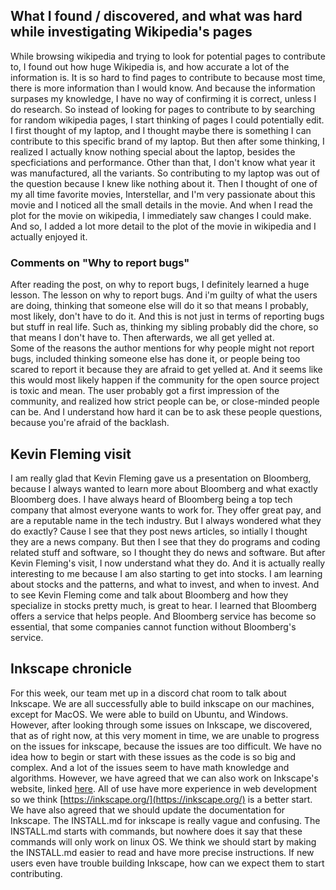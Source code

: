 ## What I found / discovered, and what was hard while investigating Wikipedia's pages ##
While browsing wikipedia and trying to look for potential pages to contribute to, I found out how huge Wikipedia is, and how accurate a lot of the information is. It is so hard to find pages to contribute to because most time, there is more information than I would know. And because the information surpases my knowledge, I have no way of confirming it is correct, unless I do research. So instead of looking for pages to contribute to by searching for random wikipedia pages, I start thinking of pages I could potentially edit. I first thought of my laptop, and I thought maybe there is something I can contribute to this specific brand of my laptop. But then after some thinking, I realized I actually know nothing special about the laptop, besides the specficiations and performance. Other than that, I don't know what year it was manufactured, all the variants. So contributing to my laptop was out of the question because I knew like nothing about it.
Then I thought of one of my all time favorite movies, Interstellar, and I'm very passionate about this movie and I noticed all the small details in the movie. And when I read the plot for the movie on wikipedia, I immediately saw changes I could make. And so, I added a lot more detail to the plot of the movie in wikipedia and I actually enjoyed it. 
<br>
### Comments on "Why to report bugs" ###
After reading the post, on why to report bugs, I definitely learned a huge lesson. The lesson on why to report bugs. And i'm guilty of what 
the users are doing, thinking that someone else will do it so that means I probably, most likely, don't have to do it. And this is not just
in terms of reporting bugs but stuff in real life. Such as, thinking my sibling probably did the chore, so that means I don't have to. Then 
afterwards, we all get yelled at. 
<br>
Some of the reasons the author mentions for why people might not report bugs, included thinking someone else has done it, or people 
being too scared to report it because they are afraid to get yelled at. And it seems like this would most likely happen if the
community for the open source project is toxic and mean. The user probably got a first impression of the community, and realized how
strict people can be, or close-minded people can be. And I understand how hard it can be to ask these people questions, because you're afraid of the backlash.
## Kevin Fleming visit ##
I am really glad that Kevin Fleming gave us a presentation on Bloomberg, because I always wanted to learn more about Bloomberg and what exactly Bloomberg does. I have always heard of Bloomberg being a top tech company that almost everyone wants to work for. They offer great pay, and are a reputable name in the tech industry. But I always wondered what they do exactly? Cause I see that they post news articles, so intially I thought they are a news company. But then I see that they do programs and coding related stuff and software, so I thought they do news and software. But after Kevin Fleming's visit, I now understand what they do. And it is actually really interesting to me because I am also starting to get into stocks. I am learning about stocks and the patterns, and what to invest, and when to invest. And to see Kevin Fleming come and talk about Bloomberg and how they specialize in stocks pretty much, is great to hear. I learned that Bloomberg offers a service that helps people. And Bloomberg service has become so essential, that some companies cannot function without Bloomberg's service. 

## Inkscape chronicle ##
For this week, our team met up in a discord chat room to talk about Inkscape. We are all successfully able to build inkscape on our machines, except for MacOS. We were able to build on Ubuntu, and Windows. However, after looking through some issues on Inkscape, we discovered, that as of right now, at this very moment in time, we are unable to progress on the issues for inkscape, because the issues are too difficult. We have no idea how to begin or start with these issues as the code is so big and complex. And a lot of the issues seem to have math knowledge and algorithms. However, we have agreed that we can also work on Inkscape's website, linked [here](https://inkscape.org/). All of use have more experience in web development so we think [https://inkscape.org/](https://inkscape.org/) is a better start. We have also agreed that we should update the documentation for Inkscape. The INSTALL.md for inkscape is really vague and confusing. The INSTALL.md starts with commands, but nowhere does it say that these commands will only work on linux OS. We think we should start by making the INSTALL.md easier to read and have more precise instructions. If new users even have trouble building Inkscape, how can we expect them to start contributing. 
